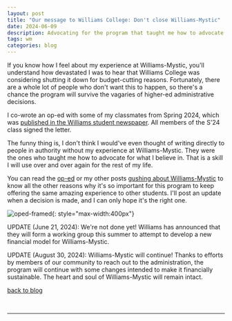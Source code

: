 ```yaml
---
layout: post
title: "Our message to Williams College: Don't close Williams-Mystic"
date: 2024-06-09
description: Advocating for the program that taught me how to advocate for myself
tags: wm
categories: blog
---
```


If you know how I feel about my experience at Williams-Mystic, you'll understand how devastated I was to hear that Williams College was considering shutting it down for budget-cutting reasons. Fortunately, there are a whole lot of people who don't want this to happen, so there's a chance the program will survive the vagaries of higher-ed administrative decisions.

I co-wrote an op-ed with some of my classmates from Spring 2024, which was [published in the Williams student newspaper](https://williamsrecord.com/467062/opinions/an-open-letter-to-the-college-closing-williams-mystic-would-be-a-serious-mistake/). All members of the S'24 class signed the letter.

The funny thing is, I don't think I would've even thought of writing directly to people in authority without my experience at Williams-Mystic. They were the ones who taught me how to advocate for what I believe in. That is a skill I will use over and over again for the rest of my life.

You can read the [op-ed](https://williamsrecord.com/467062/opinions/an-open-letter-to-the-college-closing-williams-mystic-would-be-a-serious-mistake/) or my other posts [gushing about Williams-Mystic](https://alyssa-lee.github.io/blog/tag/wm/) to know all the other reasons why it's so important for this program to keep offering the same amazing experience to other students. I'll post an update when a decision is made, and I can only hope it's the right one.

![oped-framed](../../../assets/img/2024-06-09/oped.jpeg){: style="max-width:400px"}

UPDATE (June 21, 2024): We're not done yet! Williams has announced that they will form a working group this summer to attempt to develop a new financial model for Williams-Mystic.

UPDATE (August 30, 2024): Williams-Mystic will continue! Thanks to efforts by members of our community to reach out to the administration, the program will continue with some changes intended to make it financially sustainable. The heart and soul of Williams-Mystic will remain intact.

[back to blog](../../)

&nbsp;
&nbsp;
&nbsp;

***